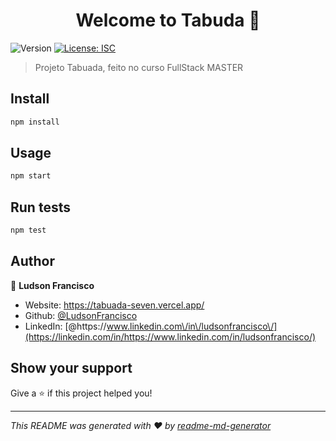 <h1 align="center">Welcome to Tabuda 👋</h1>
<p>
  <img alt="Version" src="https://img.shields.io/badge/version-1.0.0-blue.svg?cacheSeconds=2592000" />
  <a href="#" target="_blank">
    <img alt="License: ISC" src="https://img.shields.io/badge/License-ISC-yellow.svg" />
  </a>
</p>

> Projeto Tabuada, feito no curso FullStack MASTER

## Install

```sh
npm install
```

## Usage

```sh
npm start
```

## Run tests

```sh
npm test
```

## Author

👤 **Ludson Francisco**

- Website: https://tabuada-seven.vercel.app/
- Github: [@LudsonFrancisco](https://github.com/LudsonFrancisco)
- LinkedIn: [@https:\/\/www.linkedin.com\/in\/ludsonfrancisco\/](https://linkedin.com/in/https://www.linkedin.com/in/ludsonfrancisco/)

## Show your support

Give a ⭐️ if this project helped you!

---

_This README was generated with ❤️ by [readme-md-generator](https://github.com/kefranabg/readme-md-generator)_
